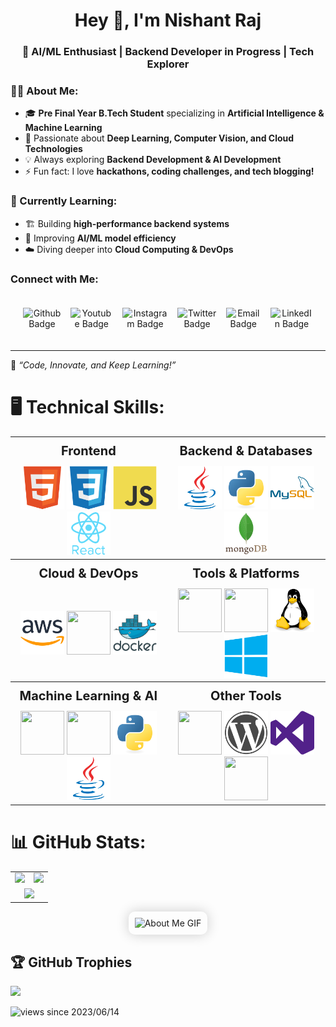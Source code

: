 <h1 align="center">Hey 👋, I'm Nishant Raj</h1>
<h3 align="center">🚀 AI/ML Enthusiast | Backend Developer in Progress | Tech Explorer</h3>


### 👨‍💻 About Me:
- 🎓 **Pre Final Year B.Tech Student** specializing in **Artificial Intelligence & Machine Learning**  
- 🌟 Passionate about **Deep Learning, Computer Vision, and Cloud Technologies**  
- 💡 Always exploring **Backend Development & AI Development**  
- ⚡ Fun fact: I love **hackathons, coding challenges, and tech blogging!**  

### 🌱 Currently Learning:
- 🏗️ Building **high-performance backend systems**  
- 🧠 Improving **AI/ML model efficiency**  
- ☁️ Diving deeper into **Cloud Computing & DevOps**  

### Connect with Me:
<div align="center">
  <div id="badges" style="display: flex; gap: 15px; justify-content: center; padding: 20px;">
    <a href="https://github.com/thenishantraj" target="_blank" style="text-decoration: none;">
      <img src="https://img.shields.io/badge/Github-white?style=for-the-badge&logo=Github&logoColor=black" alt="Github Badge"/>
    </a>
    <a href="https://www.youtube.com/@the_nishant_raj" target="_blank" style="text-decoration: none;">
      <img src="https://img.shields.io/badge/YouTube-red?style=for-the-badge&logo=youtube&logoColor=white" alt="Youtube Badge"/>
    </a>
    <a href="https://www.instagram.com/the_nishant_raj/?utm_source=ig_web_button_share_sheet" target="_blank" style="text-decoration: none;">
      <img src="https://img.shields.io/badge/Instagram-purple?style=for-the-badge&logo=instagram&logoColor=white" alt="Instagram Badge"/>
    </a>
    <a href="https://x.com/NishantRaj2021" target="_blank" style="text-decoration: none;">
      <img src="https://img.shields.io/badge/Twitter-blue?style=for-the-badge&logo=twitter&logoColor=white" alt="Twitter Badge"/>
    </a>
    <a href="mailto:nishantraj6581@gmail.com" target="_blank" style="text-decoration: none;">
      <img src="https://img.shields.io/badge/Email-lightgrey?style=for-the-badge&logo=gmail&logoColor=red" alt="Email Badge"/>
    </a>
    <a href="https://www.linkedin.com/in/the-nishant-raj-82972b208/" target="_blank" style="text-decoration: none;">
      <img src="https://img.shields.io/badge/LinkedIn-blue?style=for-the-badge&logo=linkedin&logoColor=white" alt="LinkedIn Badge"/>
    </a>
  </div>
</div>

---
🚀 *“Code, Innovate, and Keep Learning!”*  

# 🖥️ Technical Skills:

<table align="center" style="width: 100%; border-collapse: collapse; margin-bottom: 20px;">
  <tr>
    <th style="text-align: center; padding: 10px; font-size: 20px;">Frontend</th>
    <th style="text-align: center; padding: 10px; font-size: 20px;">Backend & Databases</th>
  </tr>
  <tr>
    <td align="center">
      <img src="https://raw.githubusercontent.com/devicons/devicon/master/icons/html5/html5-original.svg" width="70px" height="70px">
      <img src="https://raw.githubusercontent.com/devicons/devicon/master/icons/css3/css3-original.svg" width="70px" height="70px">
      <img src="https://raw.githubusercontent.com/devicons/devicon/master/icons/javascript/javascript-original.svg" width="70px" height="70px">
      <img src="https://raw.githubusercontent.com/devicons/devicon/master/icons/react/react-original-wordmark.svg" width="70px" height="70px">
    </td>
    <td align="center">
      <img src="https://raw.githubusercontent.com/devicons/devicon/master/icons/java/java-original.svg" width="70px" height="70px">
      <img src="https://raw.githubusercontent.com/devicons/devicon/master/icons/python/python-original.svg" width="70px" height="70px">
      <img src="https://raw.githubusercontent.com/devicons/devicon/master/icons/mysql/mysql-original-wordmark.svg" width="70px" height="70px">
      <img src="https://raw.githubusercontent.com/devicons/devicon/master/icons/mongodb/mongodb-original-wordmark.svg" width="70px" height="70px">
    </td>
  </tr>
  
  <tr>
    <th style="text-align: center; padding: 10px; font-size: 20px;">Cloud & DevOps</th>
    <th style="text-align: center; padding: 10px; font-size: 20px;">Tools & Platforms</th>
  </tr>
  <tr>
    <td align="center">
      <img src="https://raw.githubusercontent.com/devicons/devicon/master/icons/amazonwebservices/amazonwebservices-original-wordmark.svg" width="70px" height="70px">
      <img src="https://www.vectorlogo.zone/logos/google_cloud/google_cloud-icon.svg" width="70px" height="70px">
      <img src="https://raw.githubusercontent.com/devicons/devicon/master/icons/docker/docker-original-wordmark.svg" width="70px" height="70px">
    </td>
    <td align="center">
      <img src="https://www.vectorlogo.zone/logos/git-scm/git-scm-icon.svg" width="70px" height="70px">
      <img src="https://www.vectorlogo.zone/logos/github/github-icon.svg" width="70px" height="70px">
      <img src="https://raw.githubusercontent.com/devicons/devicon/master/icons/linux/linux-original.svg" width="70px" height="70px">
      <img src="https://raw.githubusercontent.com/devicons/devicon/master/icons/windows8/windows8-original.svg" width="70px" height="70px">
    </td>
  </tr>
  
  <tr>
    <th style="text-align: center; padding: 10px; font-size: 20px;">Machine Learning & AI</th>
    <th style="text-align: center; padding: 10px; font-size: 20px;">Other Tools</th>
  </tr>
  <tr>
    <td align="center">
      <img src="https://www.vectorlogo.zone/logos/tensorflow/tensorflow-icon.svg" width="70px" height="70px">
      <img src="https://www.vectorlogo.zone/logos/opencv/opencv-icon.svg" width="70px" height="70px">
      <img src="https://raw.githubusercontent.com/devicons/devicon/master/icons/python/python-original.svg" width="70px" height="70px">
      <img src="https://raw.githubusercontent.com/devicons/devicon/master/icons/java/java-original.svg" width="70px" height="70px">
    </td>
    <td align="center">
      <img src="https://www.vectorlogo.zone/logos/canva/canva-icon.svg" width="70px" height="70px">
      <img src="https://raw.githubusercontent.com/devicons/devicon/master/icons/wordpress/wordpress-plain.svg" width="70px" height="70px">
      <img src="https://raw.githubusercontent.com/devicons/devicon/master/icons/visualstudio/visualstudio-plain.svg" width="70px" height="70px">
      <img src="https://cdn.worldvectorlogo.com/logos/arduino-1.svg" width="70px" height="70px">
    </td>
  </tr>
</table>


# 📊 GitHub Stats:
<div align="center">

  <table>
    <tr>
      <td>
        <img src="https://github-readme-stats.vercel.app/api/top-langs/?username=thenishantraj&theme=radical&border=false&include_all_commits=true&count_private=true&layout=compact" width="400px">
      </td>
      <td>
        <img src="https://github-readme-stats.vercel.app/api?username=thenishantraj&theme=radical&border=false&include_all_commits=true&count_private=true" width="400px">
      </td>
    </tr>
    <tr>
      <td colspan="2" align="center">
        <img src="https://github-readme-streak-stats.herokuapp.com/?user=thenishantraj&theme=radical&hide_border=false" width="820px">
      </td>
    </tr>
  </table>

</div>


<div align="center">
  <div style="
      display: inline-block;
      padding: 10px;
      border-radius: 10px;
      box-shadow: 0px 0px 20px rgba(0, 0, 0, 0.2);
      animation: borderColorChange 3s infinite alternate;
    ">
    <img src="https://github.com/7oSkaaa/7oSkaaa/blob/main/Images/about_me.gif?raw=true" 
         alt="About Me GIF" width="250px" />
  </div>
</div>



## 🏆 GitHub Trophies  
![](https://github-profile-trophy.vercel.app/?username=thenishantraj&theme=radical&no-frame=false&no-bg=true&margin-w=4)  

<!--END_SECTION:waka-->
![views since 2023/06/14](https://visitor-badge-deno.deno.dev/thenishantraj.thenishantraj.svg)
